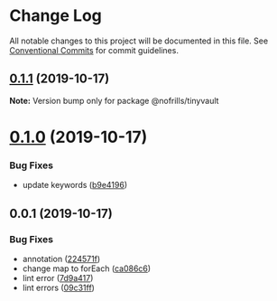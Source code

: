 # Change Log

All notable changes to this project will be documented in this file.
See [Conventional Commits](https://conventionalcommits.org) for commit guidelines.

## [0.1.1](https://gitssh.nativecode.net/opensource/tinyvault/compare/@nofrills/tinyvault@0.1.0...@nofrills/tinyvault@0.1.1) (2019-10-17)

**Note:** Version bump only for package @nofrills/tinyvault





# [0.1.0](https://gitssh.nativecode.net/opensource/tinyvault/compare/@nofrills/tinyvault@0.1.0-next.2...@nofrills/tinyvault@0.1.0) (2019-10-17)


### Bug Fixes

* update keywords ([b9e4196](https://gitssh.nativecode.net/opensource/tinyvault/commits/b9e4196d06ca3080b7c72de9fd458a7c0ea055fa))





## 0.0.1 (2019-10-17)


### Bug Fixes

* annotation ([224571f](https://gitssh.nativecode.net/opensource/tinyvault/commits/224571f9e91549643ed7aeeaea891a92ed91cc66))
* change map to forEach ([ca086c6](https://gitssh.nativecode.net/opensource/tinyvault/commits/ca086c6b4e22f24eccc2c4120e7824026859c621))
* lint error ([7d9a417](https://gitssh.nativecode.net/opensource/tinyvault/commits/7d9a417894f021edf6730bdf89f7e2b2162c1c7b))
* lint errors ([09c31ff](https://gitssh.nativecode.net/opensource/tinyvault/commits/09c31fff4b443b387ed72b3281adc8002e89cc35))
